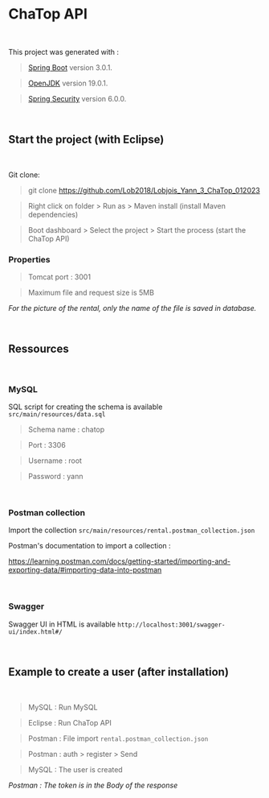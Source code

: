 # ChaTop API

</br>

This project was generated with :
> [Spring Boot](https://spring.io/projects/spring-boot) version 3.0.1.

> [OpenJDK](https://openjdk.org/projects/jdk/19/) version 19.0.1.

> [Spring Security](https://spring.io/projects/spring-security) version 6.0.0.

</br>

## Start the project (with Eclipse)

</br>

Git clone:

> git clone https://github.com/Lob2018/Lobjois_Yann_3_ChaTop_012023

> Right click on folder > Run as > Maven install (install Maven dependencies)

> Boot dashboard > Select the project > Start the process (start the ChaTop API)

### Properties

> Tomcat port : 3001

> Maximum file and request size is 5MB

*For the picture of the rental, only the name of the file is saved in database.*

</br>

## Ressources

</br>

### MySQL

SQL script for creating the schema is available `src/main/resources/data.sql`

> Schema name : chatop

> Port : 3306

> Username : root

> Password : yann

</br>

### Postman collection

Import the collection `src/main/resources/rental.postman_collection.json`

Postman's documentation to import a collection :

https://learning.postman.com/docs/getting-started/importing-and-exporting-data/#importing-data-into-postman

</br>

### Swagger

Swagger UI in HTML is available `http://localhost:3001/swagger-ui/index.html#/`

</br>

## Example to create a user (after installation)

</br>

> MySQL   : Run MySQL

> Eclipse : Run ChaTop API

> Postman : File import `rental.postman_collection.json`

> Postman : auth > register > Send

> MySQL   : The user is created

*Postman : The token is in the Body of the response*


